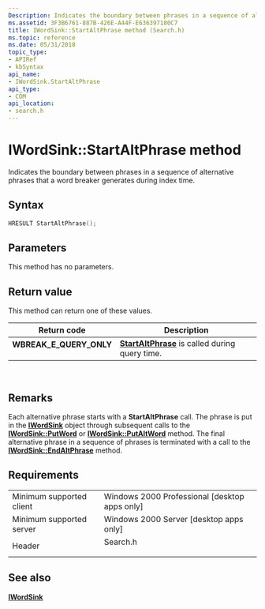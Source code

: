```yaml
---
Description: Indicates the boundary between phrases in a sequence of alternative phrases that a word breaker generates during index time.
ms.assetid: 3F3B6761-887B-426E-A44F-E636397180C7
title: IWordSink::StartAltPhrase method (Search.h)
ms.topic: reference
ms.date: 05/31/2018
topic_type: 
- APIRef
- kbSyntax
api_name: 
- IWordSink.StartAltPhrase
api_type: 
- COM
api_location: 
- search.h
---
```


# IWordSink::StartAltPhrase method

Indicates the boundary between phrases in a sequence of alternative phrases that a word breaker generates during index time.

## Syntax


```C++
HRESULT StartAltPhrase();
```



## Parameters

This method has no parameters.

## Return value

This method can return one of these values.



| Return code                                                                                           | Description                                                                                |
|-------------------------------------------------------------------------------------------------------|--------------------------------------------------------------------------------------------|
| <dl> <dt>**WBREAK\_E\_QUERY\_ONLY**</dt> </dl> | [**StartAltPhrase**](iwordsink-startaltphrase.md) is called during query time.<br/> |



 

## Remarks

Each alternative phrase starts with a **StartAltPhrase** call. The phrase is put in the [**IWordSink**](iwordsink.md) object through subsequent calls to the [**IWordSink::PutWord**](iwordsink-putword.md) or [**IWordSink::PutAltWord**](iwordsink-putaltword.md) method. The final alternative phrase in a sequence of phrases is terminated with a call to the [**IWordSink::EndAltPhrase**](iwordsink-endaltphrase.md) method.

## Requirements



|                                     |                                                                                     |
|-------------------------------------|-------------------------------------------------------------------------------------|
| Minimum supported client<br/> | Windows 2000 Professional \[desktop apps only\]<br/>                          |
| Minimum supported server<br/> | Windows 2000 Server \[desktop apps only\]<br/>                                |
| Header<br/>                   | <dl> <dt>Search.h</dt> </dl> |



## See also

<dl> <dt>

[**IWordSink**](iwordsink.md)
</dt> </dl>

 

 




